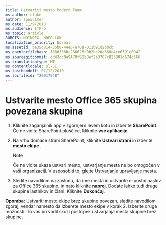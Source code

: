 ```yaml
---
title: Ustvariti mesto Modern Team
ms.author: clake
author: spowriter
ms.date: 11/9/2018
ms.audience: ITPro
ms.topic: article
ROBOTS: NOINDEX, NOFOLLOW
localization_priority: Normal
ms.assetid: ba35d814-55b8-44e6-a70e-011b91d2bbcb
ms.openlocfilehash: f88df38bc286625c0b2bc20e360e4ce6391e0942
ms.sourcegitcommit: dd43cc0a9470f98b8ef2a3787c823801d674c666
ms.translationtype: MT
ms.contentlocale: sl-SI
ms.lasthandoff: 02/12/2019
ms.locfileid: "29917548"
---
```

# <a name="create-an-office-365-group-connected-team-site"></a>Ustvarite mesto Office 365 skupina povezana skupina

1. Kliknite zaganjalnik app v zgornjem levem kotu in izberite **SharePoint**. Če ne vidite SharePoint ploščice, kliknite **vse aplikacije**.
    
2. Na vrhu domače strani SharePoint, kliknite **Ustvari strani** in izberite **mesto ekipe** . 
    
    > [!NOTE]
    > Če ne vidite ukaza ustvari mesto, ustvarjanje mesta ne bo omogočen v vaši organizaciji. V usposobiti to, glejte [Ustvarjanje upravljanje mesta](https://go.microsoft.com/fwlink/?linkid=2009644). 
  
3. Sledite navodilom na zaslonu, da ime mesta in ustvarite e-poštni naslov za Office 365 skupino, in nato kliknite **naprej**. Dodate lahko tudi druge skupine lastnikov in člani. Kliknite **Dokončaj**.
  
 **Opomba:** Ustvariti mesto ekipe brez skupine povezan, sledite navodilom zgoraj, vendar namesto da izberete mesto ekipe v korak 2. Izberite druge možnosti. To vas bo vodil skozi postopek ustvarjanja mesta skupine brez skupine. 
    


